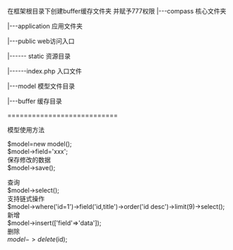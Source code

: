 在框架根目录下创建buffer缓存文件夹  并赋予777权限
|---compass  核心文件夹

|---application  应用文件夹

|---public   web访问入口

|------ static  资源目录

|------index.php 入口文件

|---model   模型文件目录

|---buffer   缓存目录


===========================

模型使用方法

$model=new model();  
$model->field='xxx';  
保存修改的数据  
$model->save();    


查询  
$model->select();  
支持链式操作  
$model->where('id=1')->field('id,title')->order('id desc')->limit(9)->select();  
新增  
$model->insert(['field'=>'data']);  
删除  
$model->delete($id);
